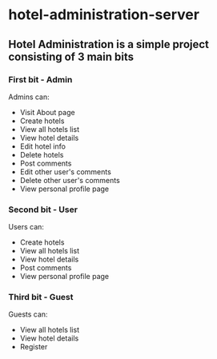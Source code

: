 # hotel-administration-server

<h2>Hotel Administration is a simple project consisting of 3 main bits</h2>
<h3>First bit - Admin</h3>
<p>Admins can:</p>
<ul>
	<li>Visit About page</li>
	<li>Create hotels</li>
	<li>View all hotels list</li>
	<li>View hotel details</li>
	<li>Edit hotel info</li>
	<li>Delete hotels</li>
	<li>Post comments</li>
	<li>Edit other user's comments</li>
	<li>Delete other user's comments</li>
	<li>View personal profile page</li>
</ul>
<h3>Second bit - User</h3>
<p>Users can:</p>
<ul>
	<li>Create hotels</li>
	<li>View all hotels list</li>
	<li>View hotel details</li>
	<li>Post comments</li>
	<li>View personal profile page</li>
</ul>
<h3>Third bit - Guest</h3>
<p>Guests can:</p>
<ul>
	<li>View all hotels list</li>
	<li>View hotel details</li>
	<li>Register</li>
</ul>